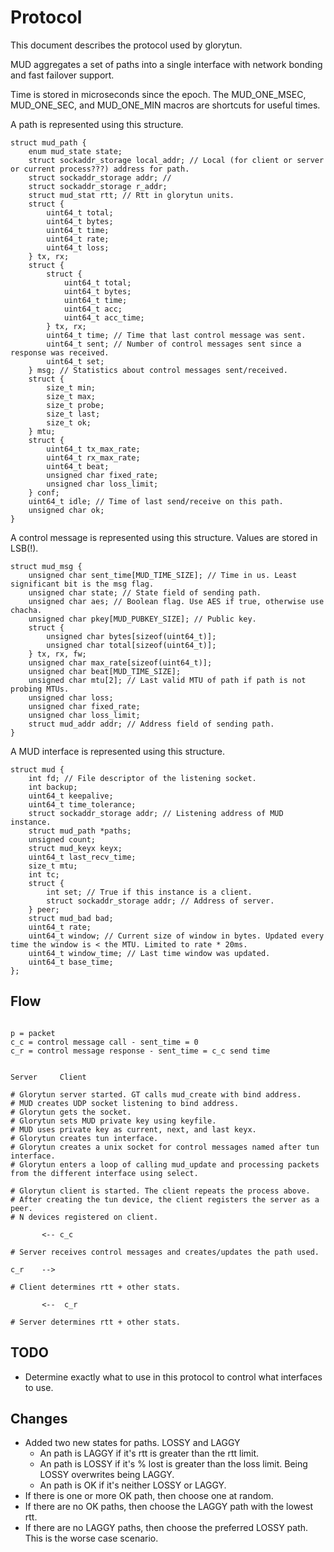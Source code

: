 # Protocol

This document describes the protocol used by glorytun.

MUD aggregates a set of paths into a single interface with network bonding and fast failover support.

Time is stored in microseconds since the epoch. The MUD_ONE_MSEC, MUD_ONE_SEC, and MUD_ONE_MIN macros are shortcuts for useful times.

A path is represented using this structure.

```
struct mud_path {
    enum mud_state state;
    struct sockaddr_storage local_addr; // Local (for client or server or current process???) address for path.
    struct sockaddr_storage addr; // 
    struct sockaddr_storage r_addr;
    struct mud_stat rtt; // Rtt in glorytun units.
    struct {
        uint64_t total;
        uint64_t bytes;
        uint64_t time;
        uint64_t rate;
        uint64_t loss;
    } tx, rx;
    struct {
        struct {
            uint64_t total;
            uint64_t bytes;
            uint64_t time;
            uint64_t acc;
            uint64_t acc_time;
        } tx, rx;
        uint64_t time; // Time that last control message was sent.
        uint64_t sent; // Number of control messages sent since a response was received.
        uint64_t set;
    } msg; // Statistics about control messages sent/received.
    struct {
        size_t min;
        size_t max;
        size_t probe;
        size_t last;
        size_t ok;
    } mtu;
    struct {
        uint64_t tx_max_rate;
        uint64_t rx_max_rate;
        uint64_t beat;
        unsigned char fixed_rate;
        unsigned char loss_limit;
    } conf;
    uint64_t idle; // Time of last send/receive on this path.
    unsigned char ok;
}
```

A control message is represented using this structure.
Values are stored in LSB(!).

```
struct mud_msg {
    unsigned char sent_time[MUD_TIME_SIZE]; // Time in us. Least significant bit is the msg flag.
    unsigned char state; // State field of sending path.
    unsigned char aes; // Boolean flag. Use AES if true, otherwise use chacha.
    unsigned char pkey[MUD_PUBKEY_SIZE]; // Public key.
    struct {
        unsigned char bytes[sizeof(uint64_t)];
        unsigned char total[sizeof(uint64_t)];
    } tx, rx, fw;
    unsigned char max_rate[sizeof(uint64_t)];
    unsigned char beat[MUD_TIME_SIZE];
    unsigned char mtu[2]; // Last valid MTU of path if path is not probing MTUs.
    unsigned char loss;
    unsigned char fixed_rate;
    unsigned char loss_limit;
    struct mud_addr addr; // Address field of sending path.
}
```

A MUD interface is represented using this structure.

```
struct mud {
    int fd; // File descriptor of the listening socket.
    int backup;
    uint64_t keepalive;
    uint64_t time_tolerance;
    struct sockaddr_storage addr; // Listening address of MUD instance.
    struct mud_path *paths;
    unsigned count;
    struct mud_keyx keyx;
    uint64_t last_recv_time;
    size_t mtu;
    int tc;
    struct {
        int set; // True if this instance is a client.
        struct sockaddr_storage addr; // Address of server.
    } peer;
    struct mud_bad bad;
    uint64_t rate;
    uint64_t window; // Current size of window in bytes. Updated every time the window is < the MTU. Limited to rate * 20ms.
    uint64_t window_time; // Last time window was updated.
    uint64_t base_time;
};

```


## Flow

```

p = packet
c_c = control message call - sent_time = 0
c_r = control message response - sent_time = c_c send time


Server     Client

# Glorytun server started. GT calls mud_create with bind address.
# MUD creates UDP socket listening to bind address.
# Glorytun gets the socket.
# Glorytun sets MUD private key using keyfile.
# MUD uses private key as current, next, and last keyx.
# Glorytun creates tun interface.
# Glorytun creates a unix socket for control messages named after tun interface.
# Glorytun enters a loop of calling mud_update and processing packets from the different interface using select.

# Glorytun client is started. The client repeats the process above.
# After creating the tun device, the client registers the server as a peer.
# N devices registered on client.

       <-- c_c

# Server receives control messages and creates/updates the path used.

c_r    --> 

# Client determines rtt + other stats.

       <--  c_r

# Server determines rtt + other stats.
```

## TODO

- Determine exactly what to use in this protocol to control what interfaces to use.


## Changes

- Added two new states for paths. LOSSY and LAGGY
  - An path is LAGGY if it's rtt is greater than the rtt limit.
  - An path is LOSSY if it's % lost is greater than the loss limit. Being LOSSY overwrites being LAGGY.
  - An path is OK if it's neither LOSSY or LAGGY.
- If there is one or more OK path, then choose one at random.
- If there are no OK paths, then choose the LAGGY path with the lowest rtt.
- If there are no LAGGY paths, then choose the preferred LOSSY path. This is the worse case scenario.